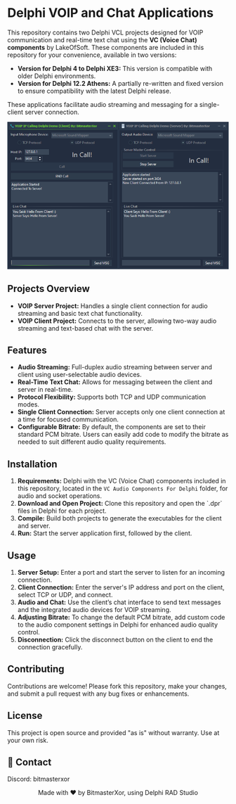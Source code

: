 <!DOCTYPE html>
<html lang="en">
<head>
    <meta charset="UTF-8">
    <meta name="viewport" content="width=device-width, initial-scale=1.0">
    <link rel="stylesheet" href="https://cdnjs.cloudflare.com/ajax/libs/font-awesome/6.0.0-beta3/css/all.min.css">
    <title>Delphi VOIP and Chat Applications</title>
</head>
<body>

<h1><i class="fas fa-phone-volume"></i> Delphi VOIP and Chat Applications</h1>

<p>This repository contains two Delphi VCL projects designed for VOIP communication and real-time text chat using the <strong>VC (Voice Chat) components</strong> by LakeOfSoft. These components are included in this repository for your convenience, available in two versions:</p>
<ul>
  <li><strong>Version for Delphi 4 to Delphi XE3:</strong> This version is compatible with older Delphi environments.</li>
  <li><strong>Version for Delphi 12.2 Athens:</strong> A partially re-written and fixed version to ensure compatibility with the latest Delphi release.</li>
</ul>
<p>These applications facilitate audio streaming and messaging for a single-client server connection.</p>

<!-- Add a screenshot or preview image of the applications -->
<p align="center">
  <img src="Preview.png" alt="Screenshot of Delphi VOIP and Chat Applications" style="max-width:100%; height:auto;">
</p>

<h2><i class="fas fa-folder-open"></i> Projects Overview</h2>
<ul>
  <li><strong>VOIP Server Project:</strong> Handles a single client connection for audio streaming and basic text chat functionality.</li>
  <li><strong>VOIP Client Project:</strong> Connects to the server, allowing two-way audio streaming and text-based chat with the server.</li>
</ul>

<h2><i class="fas fa-star"></i> Features</h2>
<ul>
  <li><strong>Audio Streaming:</strong> Full-duplex audio streaming between server and client using user-selectable audio devices.</li>
  <li><strong>Real-Time Text Chat:</strong> Allows for messaging between the client and server in real-time.</li>
  <li><strong>Protocol Flexibility:</strong> Supports both TCP and UDP communication modes.</li>
  <li><strong>Single Client Connection:</strong> Server accepts only one client connection at a time for focused communication.</li>
  <li><strong>Configurable Bitrate:</strong> By default, the components are set to their standard PCM bitrate. Users can easily add code to modify the bitrate as needed to suit different audio quality requirements.</li>
</ul>

<h2><i class="fas fa-cogs"></i> Installation</h2>
<ol>
  <li><strong>Requirements:</strong> Delphi with the VC (Voice Chat) components included in this repository, located in the <code>VC Audio Components For Delphi</code> folder, for audio and socket operations.</li>
  <li><strong>Download and Open Project:</strong> Clone this repository and open the `.dpr` files in Delphi for each project.</li>
  <li><strong>Compile:</strong> Build both projects to generate the executables for the client and server.</li>
  <li><strong>Run:</strong> Start the server application first, followed by the client.</li>
</ol>

<h2><i class="fas fa-play"></i> Usage</h2>
<ol>
  <li><strong>Server Setup:</strong> Enter a port and start the server to listen for an incoming connection.</li>
  <li><strong>Client Connection:</strong> Enter the server's IP address and port on the client, select TCP or UDP, and connect.</li>
  <li><strong>Audio and Chat:</strong> Use the client’s chat interface to send text messages and the integrated audio devices for VOIP streaming.</li>
  <li><strong>Adjusting Bitrate:</strong> To change the default PCM bitrate, add custom code to the audio component settings in Delphi for enhanced audio quality control.</li>
  <li><strong>Disconnection:</strong> Click the disconnect button on the client to end the connection gracefully.</li>
</ol>

<h2><i class="fas fa-users"></i> Contributing</h2>
<p>Contributions are welcome! Please fork this repository, make your changes, and submit a pull request with any bug fixes or enhancements.</p>

<h2><i class="fas fa-file-alt"></i> License</h2>
<p>This project is open source and provided "as is" without warranty. Use at your own risk.</p>

<h2><i class="fas fa-envelope"></i> 📧 Contact</h2>
<p>Discord: bitmasterxor</p>

<p align="center">Made with ❤️ by BitmasterXor, using Delphi RAD Studio</p>

</body>
</html>
